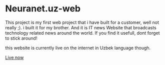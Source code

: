 # Neuranet.uz-web
This project is my first web project that i have built for a customer, well not really ;). i built it for my brother. And it is IT news Website that broadcasts technology related news around the world. If you find it usefull, dont forget to stick around!

this website is currently live on the internet in Uzbek language though.

<a href="https://neuranet.uz">Live now</a>

